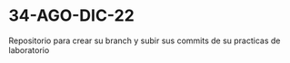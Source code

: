 # 34-AGO-DIC-22
Repositorio para crear su branch y subir sus commits de su practicas de laboratorio
